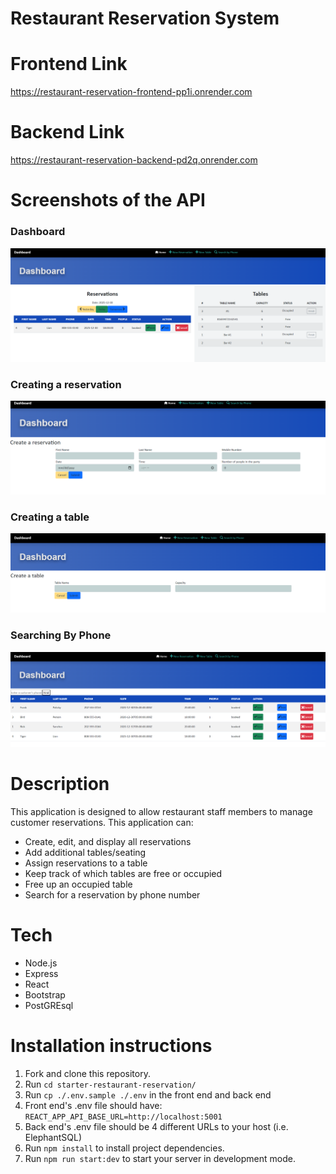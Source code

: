 # Restaurant Reservation System

# Frontend Link
https://restaurant-reservation-frontend-pp1i.onrender.com

# Backend Link
https://restaurant-reservation-backend-pd2q.onrender.com


# Screenshots of the API
### Dashboard
![Dashboard](/front-end/src/images/Dashboard.PNG?raw=true "Dashboard")

### Creating a reservation
![CreateReservation](/front-end/src/images/CreateReservation.PNG "CreateReservation")

### Creating a table
![CreateTable](/front-end/src/images/CreateTable.PNG "CreateTable")

### Searching By Phone
![SearchingByPhone](/front-end/src/images/Search.PNG "SearchingByPhone")

# Description
This application is designed to allow restaurant staff members to manage customer reservations.
This application can:
- Create, edit, and display all reservations
- Add additional tables/seating
- Assign reservations to a table
- Keep track of which tables are free or occupied
- Free up an occupied table
- Search for a reservation by phone number

# Tech
- Node.js
- Express
- React
- Bootstrap
- PostGREsql

# Installation instructions

1. Fork and clone this repository.
1. Run `cd starter-restaurant-reservation/`
1. Run `cp ./.env.sample ./.env` in the front end and back end
1. Front end's .env file should have: `REACT_APP_API_BASE_URL=http://localhost:5001`
1. Back end's .env file should be 4 different URLs to your host (i.e. ElephantSQL)
1. Run `npm install` to install project dependencies.
1. Run `npm run start:dev` to start your server in development mode.
